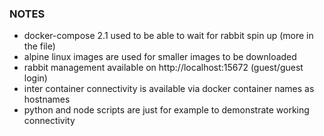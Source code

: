 ### NOTES
- docker-compose 2.1 used to be able to wait for rabbit spin up (more in the file)
- alpine linux images are used for smaller images to be downloaded
- rabbit management available on http://localhost:15672 (guest/guest login)
- inter container connectivity is available via docker container names as hostnames
- python and node scripts are just for example to demonstrate working connectivity